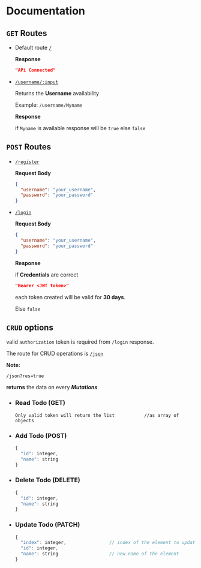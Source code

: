 # Documentation

## `GET` Routes

- Default route [`/`](https://the-to-do-api.vercel.app/)

  **Response**

  ```json
  "APi Connected"
  ```

- [`/username/:input`](https://the-to-do-api.vercel.app/username/)

  Returns the **Username** availability

  Example: `/username/Myname`

  **Response**

  if `Myname` is available response will be `true` else `false`

## `POST` Routes

- [`/register`](https://the-to-do-api.vercel.app/register)

  **Request Body**

  ```json
  {
    "username": "your_username",
    "password": "your_password"
  }
  ```

  

- [`/login`](https://the-to-do-api.vercel.app/login)

  **Request Body**

  ```json
  {
    "username": "your_username",
    "password": "your_password"
  }
  ```

  **Response**

  if **Credentials** are correct

  ```json
  "Bearer <JWT token>"
  ```

  each token created will be valid for **30 days**.

  Else
  `false`

## `CRUD` options 
valid `authorization` token is required from `/login` response.

The route for CRUD operations is [`/json`](https://the-to-do-api.vercel.app/json)

  **Note:** 

  ```
  /json?res=true
  ```
  **returns** the data on every ***Mutations***

  - ### Read Todo (GET)

    ```
    Only valid token will return the list           //as array of objects
    ```

  - ### Add Todo (POST)
    
    ```js
    {
      "id": integer,
      "name": string
    }
    ```
  - ### Delete Todo (DELETE)
    
    ```js
    {
      "id": integer,
      "name": string
    }
    ```
  - ### Update Todo (PATCH)
    
    ```js
    {
      "index": integer,                // index of the element to update
      "id": integer,
      "name": string                   // new name of the element
    }
    ```
